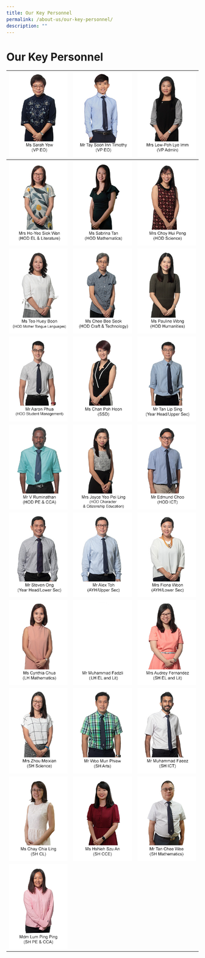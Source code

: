 ```yaml
---
title: Our Key Personnel
permalink: /about-us/our-key-personnel/
description: ""
---
```

# **Our Key Personnel**

| ![](/images/Keypersonnel/sarah%20yew.jpg)|![](/images/timothytay1.jpg)|![](/images/Keypersonnel/lewpohlyeimm.jpg)|
| -------- | -------- | -------- |
|![](/images/Keypersonnel/yeo%20siok%20wan.jpg)|![](/images/sabrinatan.jpg)|![](/images/Keypersonnel/choy%20hui%20peng.jpg) |
|![](/images/Keypersonnel/teo%20hui%20boon.jpg)|![](/images/Keypersonnel/chee%20bee%20siok.jpg)|![](/images/Keypersonnel/pauline%20wong.jpg)|
|![](/images/Keypersonnel/aaron%20phua.jpg)|![](/images/Keypersonnel/chan%20poh%20hoon.jpg)|![](/images/Keypersonnel/tan%20lip%20sing.jpg)|
|![](/images/Keypersonnel/v%20rumi.jpg)|![](/images/Keypersonnel/joyce%20chong.jpg)|![](/images/Keypersonnel/edmund%20choo.jpg)|
|![](/images/Keypersonnel/steven%20ong.jpg)|![](/images/Keypersonnel/alextoh.jpg)|![](/images/Keypersonnel/mrs%20fiona%20woon.jpg)|
|![](/images/Keypersonnel/ms%20cynthia%20chua.jpg)|![](/images/Keypersonnel/mr%20muhammad%20fadzli%20abdul%20hamid%20v1.png)|![](/images/Keypersonnel/mrs%20audrey%20fernandez.jpg)|
|![](/images/Keypersonnel/mrs%20zhou%20meixian.jpg)|![](/images/Keypersonnel/woomunphiew.jpg)|![](/images/Keypersonnel/m%20faeez.jpg)|
|![](/images/chialing1.jpg)|![](/images/szuan11.jpg)|![](/images/cheewee.jpg)|
|![](/images/Keypersonnel/mdm%20lum%20ping%20ping.jpg)|